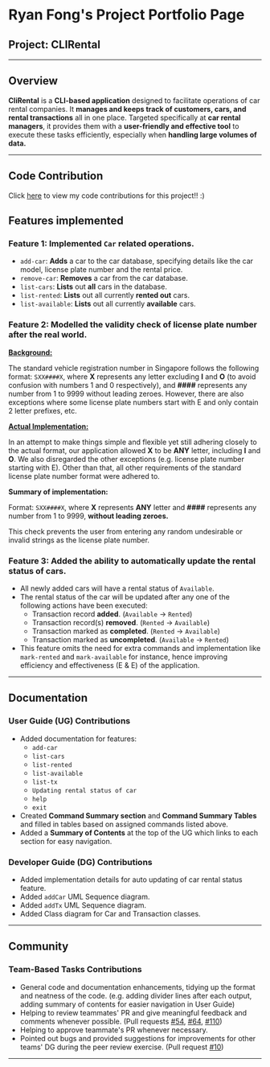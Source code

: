 # Ryan Fong's Project Portfolio Page

## Project: CLIRental

---
## Overview

**CliRental** is a **CLI-based application** designed to facilitate operations of car rental
companies. It **manages and keeps track of customers, cars, and rental transactions** all
in one place. Targeted specifically at **car rental managers**, it provides them with a
**user-friendly and effective tool** to execute these tasks efficiently, especially when
**handling large volumes of data.**

---
## Code Contribution

Click [here](https://nus-cs2113-ay2425s1.github.io/tp-dashboard/?search=ct9aryan&breakdown=true&sort=groupTitle%20dsc&sortWithin=title&since=2024-09-20&timeframe=commit&mergegroup=&groupSelect=groupByRepos&checkedFileTypes=docs~functional-code~test-code~other&tabOpen=true&tabType=authorship&tabAuthor=CT9ARyan&tabRepo=AY2425S1-CS2113-T11-3%2Ftp%5Bmaster%5D&authorshipIsMergeGroup=false&authorshipFileTypes=docs~functional-code~test-code&authorshipIsBinaryFileTypeChecked=false&authorshipIsIgnoredFilesChecked=false)
to view my code contributions for this project!! :)

## Features implemented

### Feature 1: Implemented `Car` related operations.
- `add-car`: **Adds** a car to the car database, specifying details like
  the car model, license plate number and the rental price.
- `remove-car`: **Removes** a car from the car database.
- `list-cars`: **Lists** out **all** cars in the database.
- `list-rented`: **Lists** out all currently **rented out** cars.
- `list-available`: **Lists** out all currently **available** cars.

### Feature 2: Modelled the validity check of license plate number after the real world.

**<u>Background:</u>**

The standard vehicle registration number in Singapore follows the
following format: `SXX####X`, where **X** represents any letter excluding
**I** and **O** (to avoid confusion with numbers 1 and 0 respectively), and
**\####** represents any number from 1 to 9999 without leading zeroes. However, there are
also exceptions where some license plate numbers start with E and only contain 2 letter
prefixes, etc.

**<u>Actual Implementation:</u>**

In an attempt to make things simple and flexible yet still adhering closely to the
actual format, our application allowed **X** to be **ANY** letter, including **I** and **O**.
We also disregarded the other exceptions (e.g. license plate number starting with E). Other
than that, all other requirements of the standard license plate number format were
adhered to.

**Summary of implementation:**

Format: `SXX####X`, where **X** represents **ANY** letter and **\####** represents
any number from 1 to 9999, **without leading zeroes.**

This check prevents the user from entering any random undesirable or 
invalid strings as the license plate number. 

### Feature 3: Added the ability to automatically update the rental status of cars.

- All newly added cars will have a rental status of `Available`.
- The rental status of the car will be updated after any one of the following actions have
  been executed:
    - Transaction record **added**. (`Available` -> `Rented`)
    - Transaction record(s) **removed**. (`Rented` -> `Available`)
    - Transaction marked as **completed**. (`Rented` -> `Available`)
    - Transaction marked as **uncompleted**. (`Available` -> `Rented`)
- This feature omits the need for extra commands and implementation like `mark-rented`
and `mark-available` for instance, hence improving efficiency and effectiveness (E & E)
of the application.

___

## Documentation

### User Guide (UG) Contributions
- Added documentation for features:
    - `add-car`
    - `list-cars`
    - `list-rented`
    - `list-available`
    - `list-tx`
    - `Updating rental status of car`
    - `help`
    - `exit`
- Created **Command Summary section** and **Command Summary Tables** and
  filled in tables based on assigned commands listed above.
- Added a **Summary of Contents** at the top of the UG which links to each section 
for easy navigation.

### Developer Guide (DG) Contributions
- Added implementation details for auto updating of car rental status feature.
- Added `addCar` UML Sequence diagram.
- Added `addTx` UML Sequence diagram.
- Added Class diagram for Car and Transaction classes.

___
## Community

### Team-Based Tasks Contributions
- General code and documentation enhancements, tidying up the format and
  neatness of the code. (e.g. adding divider lines after each output, adding summary of
contents for easier navigation in User Guide)
- Helping to review teammates' PR and give meaningful feedback and
  comments whenever possible.
(Pull requests [#54](https://github.com/AY2425S1-CS2113-T11-3/tp/pull/54),
[#64](https://github.com/AY2425S1-CS2113-T11-3/tp/pull/64),
[#110](https://github.com/AY2425S1-CS2113-T11-3/tp/pull/110))
- Helping to approve teammate's PR whenever necessary.
- Pointed out bugs and provided suggestions for improvements for
  other teams' DG during the peer review exercise.
(Pull request [#10](https://github.com/nus-cs2113-AY2425S1/tp/pull/10))

---
